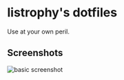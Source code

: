 # listrophy's dotfiles

Use at your own peril.

## Screenshots

![basic screenshot](https://raw.github.com/listrophy/dotfiles/master/screenshots/main.png)
